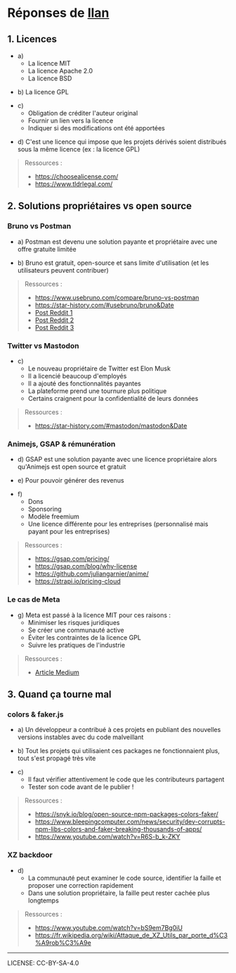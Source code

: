 # Réponses de [Ilan](https://github.com/IlanOu)

## 1. Licences

<!--
Quelle licence serait appropriée si je veux une licence permissive ? 
-->
- a)
  - La licence MIT
  - La licence Apache 2.0
  - La licence BSD

<!-- 
Quelle licence serait appropriée si je veux que les projets utilisant ma solution soient obligatoirement open source eux aussi ?
-->
- b) La licence GPL

<!--
Quelles sont mes obligations si j'utilise un projet sous licence `Creative Commons Attribution 4.0 International` ?
-->
- c)
  - Obligation de créditer l'auteur original
  - Fournir un lien vers la licence
  - Indiquer si des modifications ont été apportées

<!--
Qu'appelle-t-on une licence "contagieuse" ?
-->
- d) C'est une licence qui impose que les projets dérivés soient distribués sous la même licence (ex : la licence GPL)

> Ressources :
> - https://choosealicense.com/
> - https://www.tldrlegal.com/

## 2. Solutions propriétaires vs open source

### Bruno vs Postman

<!--
Quelles raisons ont poussé beaucoup d'utilisateurs à chercher une alternative à Postman ?
-->
- a) Postman est devenu une solution payante et propriétaire avec une offre gratuite limitée

<!--
Quels sont les avantages de Bruno ?
-->
- b) Bruno est gratuit, open-source et sans limite d'utilisation (et les utilisateurs peuvent contribuer)

> Ressources :
> - https://www.usebruno.com/compare/bruno-vs-postman
> - https://star-history.com/#usebruno/bruno&Date
> - [Post Reddit 1](https://www.reddit.com/r/webdev/comments/17wqn5a/fuck_you_postman/)
> - [Post Reddit 2](https://www.reddit.com/r/webdev/comments/16tq1eh/now_that_postman_sucks_is_there_a_good_alternative/)
> - [Post Reddit 3](https://www.reddit.com/r/webdev/comments/16yxy43/what_are_people_using_instead_of_postman/)

### Twitter vs Mastodon

<!--
À votre avis, quelles raisons ont poussé beaucoup d'utilisateurs à chercher une alternative à Twitter (ou X) ?
-->
- c)
  - Le nouveau propriétaire de Twitter est Elon Musk
  - Il a licencié beaucoup d'employés
  - Il a ajouté des fonctionnalités payantes
  - La plateforme prend une tournure plus politique
  - Certains craignent pour la confidentialité de leurs données

> Ressources :
> - https://star-history.com/#mastodon/mastodon&Date

### Animejs, GSAP & rémunération

<!--
Quelles sont les différences entre Animejs et GSAP, 2 librairies utilisées pour faire des animations web ?
-->
- d) GSAP est une solution payante avec une licence propriétaire alors qu'Animejs est open source et gratuit

<!--
Pourquoi GSAP a choisi une licence moins permissive ?
-->
- e) Pour pouvoir générer des revenus

<!--
Comment les projets open source peuvent être rémunérés et donc maintenus correctement ?
-->
- f)
  - Dons
  - Sponsoring
  - Modèle freemium
  - Une licence différente pour les entreprises (personnalisé mais payant pour les entreprises)


> Ressources :
> - https://gsap.com/pricing/
> - https://gsap.com/blog/why-license
> - https://github.com/juliangarnier/anime/
> - https://strapi.io/pricing-cloud

### Le cas de Meta

<!--
Qu'est-ce qui a poussé Meta à changer la licence de React ?
-->
- g) Meta est passé à la licence MIT pour ces raisons :
  - Minimiser les risques juridiques
  - Se créer une communauté active
  - Éviter les contraintes de la licence GPL
  - Suivre les pratiques de l'industrie

> Ressources :
> - [Article Medium](https://medium.com/@raulk/if-youre-a-startup-you-should-not-use-react-reflecting-on-the-bsd-patents-license-b049d4a67dd2)

## 3. Quand ça tourne mal

### colors & faker.js

<!--
Résumer brièvement ce qui s'est passé sur ces 2 packages
-->
- a) Un développeur a contribué à ces projets en publiant des nouvelles versions instables avec du code malveillant

<!--
En quoi était-ce une faille importante ?
-->
- b) Tout les projets qui utilisaient ces packages ne fonctionnaient plus, tout s'est propagé très vite

<!--
Quelles sont les solutions pour se prémunir de ce genre de faille ?
-->
- c)
  - Il faut vérifier attentivement le code que les contributeurs partagent
  - Tester son code avant de le publier !

> Ressources :
> - https://snyk.io/blog/open-source-npm-packages-colors-faker/
> - https://www.bleepingcomputer.com/news/security/dev-corrupts-npm-libs-colors-and-faker-breaking-thousands-of-apps/
> - https://www.youtube.com/watch?v=R6S-b_k-ZKY

### XZ backdoor

<!--
À votre avis, quels sont les avantages d'avoir une faille dans une solution open source plutôt que propriétaire ?
-->
- d)
  - La communauté peut examiner le code source, identifier la faille et proposer une correction rapidement
  - Dans une solution propriétaire, la faille peut rester cachée plus longtemps

> Ressources :
> - https://www.youtube.com/watch?v=bS9em7Bg0iU
> - https://fr.wikipedia.org/wiki/Attaque_de_XZ_Utils_par_porte_d%C3%A9rob%C3%A9e

---

LICENSE: CC-BY-SA-4.0
